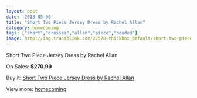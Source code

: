 ```yaml
---
layout: post
date: '2018-05-06'
title: "Short Two Piece Jersey Dress by Rachel Allan"
category: homecoming
tags: ["short","dresses","allan","piece","beaded"]
image: http://img.transblink.com/22578-thickbox_default/short-two-piece-jersey-dress-by-rachel-allan.jpg
---
```

Short Two Piece Jersey Dress by Rachel Allan

On Sales: **$270.99**
<a href="https://www.transblink.com/en/homecoming/7168-short-two-piece-jersey-dress-by-rachel-allan.html"><amp-img layout="responsive" width="600" height="600" src="//img.transblink.com/22578-thickbox_default/short-two-piece-jersey-dress-by-rachel-allan.jpg" alt="Short Two Piece Jersey Dress by Rachel Allan 0" /></a>
<a href="https://www.transblink.com/en/homecoming/7168-short-two-piece-jersey-dress-by-rachel-allan.html"><amp-img layout="responsive" width="600" height="600" src="//img.transblink.com/22581-thickbox_default/short-two-piece-jersey-dress-by-rachel-allan.jpg" alt="Short Two Piece Jersey Dress by Rachel Allan 1" /></a>
<a href="https://www.transblink.com/en/homecoming/7168-short-two-piece-jersey-dress-by-rachel-allan.html"><amp-img layout="responsive" width="600" height="600" src="//img.transblink.com/22580-thickbox_default/short-two-piece-jersey-dress-by-rachel-allan.jpg" alt="Short Two Piece Jersey Dress by Rachel Allan 2" /></a>
<a href="https://www.transblink.com/en/homecoming/7168-short-two-piece-jersey-dress-by-rachel-allan.html"><amp-img layout="responsive" width="600" height="600" src="//img.transblink.com/22579-thickbox_default/short-two-piece-jersey-dress-by-rachel-allan.jpg" alt="Short Two Piece Jersey Dress by Rachel Allan 3" /></a>

Buy it: [Short Two Piece Jersey Dress by Rachel Allan](https://www.transblink.com/en/homecoming/7168-short-two-piece-jersey-dress-by-rachel-allan.html "Short Two Piece Jersey Dress by Rachel Allan")

View more: [homecoming](https://www.transblink.com/en/57-homecoming "homecoming")